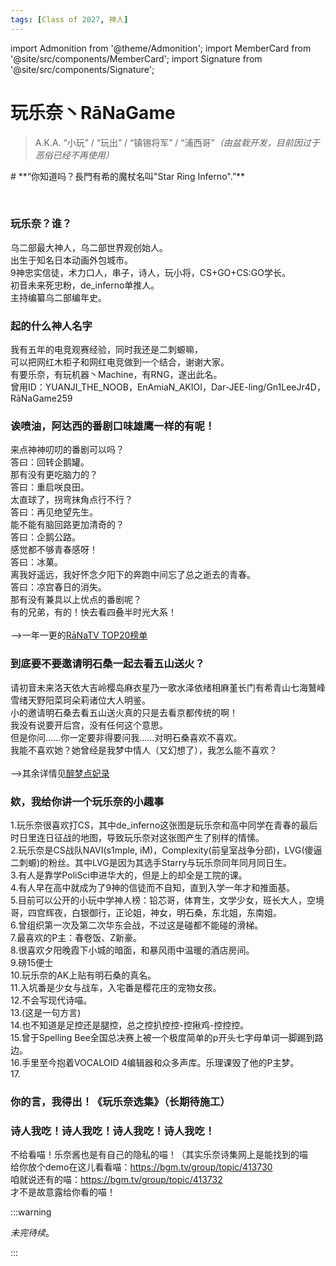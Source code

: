```yaml
---
tags: [Class of 2027, 神人]
---
```


import Admonition from '@theme/Admonition';
import MemberCard from '@site/src/components/MemberCard';
import Signature from '@site/src/components/Signature';

# 玩乐奈丶RāNaGame

> A.K.A. “小玩” / “玩出” / “镇锡将军” / “浦西哥”_（由盆栽开发，目前因过于恶俗已经不再使用）_

<Admonition type="tip" icon="⛵" title="进条目啥都别说，先一起说：">
# **“你知道吗？長門有希的魔杖名叫"Star Ring Inferno".”**
</Admonition>

<MemberCard
  name="玩乐奈丶RāNaGame"
  subtitle="Author"
  avatar="https://lain.bgm.tv/pic/user/c/000/76/99/769910.jpg"
  link="https://bgm.tv/user/darjeeling39_ak"
/>

<br />

### 玩乐奈？谁？

乌二部最大神人，乌二部世界观创始人。\
出生于知名日本动画外包城市。\
9神忠实信徒，术力口人，串子，诗人，玩小将，CS+GO+CS:GO学长。\
初音未来死忠粉，de_inferno单推人。\
主持编纂乌二部编年史。

### 起的什么神人名字

我有五年的电竞观赛经验，同时我还是二刺螈嘛，\
可以把网红木柜子和网红电竞做到一个结合，谢谢大家。\
有要乐奈，有玩机器丶Machine，有RNG，遂出此名。\
曾用ID：YUANJI_THE_NOOB，EnAmiaN_AKIOI，Dar-JEE-ling/Gn1LeeJr4D，RāNaGame259

### 诶喷油，阿达西的番剧口味雄鹰一样的有呢！

来点神神叨叨的番剧可以吗？\
答曰：回转企鹅罐。\
那有没有更吃脑力的？\
答曰：重启咲良田。\
太直球了，拐弯抹角点行不行？\
答曰：再见绝望先生。\
能不能有脑回路更加清奇的？\
答曰：企鹅公路。\
感觉都不够青春感呀！\
答曰：冰菓。\
离我好遥远，我好怀念夕阳下的奔跑中间忘了总之逝去的青春。\
答曰：凉宫春日的消失。\
那有没有兼具以上优点的番剧呢？\
有的兄弟，有的！快去看四叠半时光大系！\
\
-->一年一更的[RāNaTV TOP20榜单](https://bgm.tv/index/61383)

### 到底要不要邀请明石桑一起去看五山送火？

请初音未来洛天依大吉岭樱岛麻衣星乃一歌水泽依绪相麻堇长门有希青山七海鷲峰雪绪天野阳菜珂朵莉诸位大人明鉴。\
小的邀请明石桑去看五山送火真的只是去看京都传统的啊！\
我没有说要开后宫，没有任何这个意思。\
但是你问……你一定要非得要问我……对明石桑喜欢不喜欢。\
我能不喜欢她？她曾经是我梦中情人（又幻想了），我怎么能不喜欢？\
\
-->其余详情见[醉梦点妃录](https://bgm.tv/index/64721)

### 欸，我给你讲一个玩乐奈的小趣事
1.玩乐奈很喜欢打CS，其中de_inferno这张图是玩乐奈和高中同学在青春的最后时日里连日征战的地图，导致玩乐奈对这张图产生了别样的情愫。\
2.玩乐奈是CS战队NAVI(s1mple, iM)，Complexity(前皇室战争分部)，LVG(傻逼二刺螈)的粉丝。其中LVG是因为其选手Starry与玩乐奈同年同月同日生。\
3.有人是靠学PoliSci申进华大的，但是上的却全是工院的课。\
4.有人早在高中就成为了9神的信徒而不自知，直到入学一年才和推面基。\
5.目前可以公开的小玩中学神人榜：铅芯哥，体育生，文学少女，班长大人，空境哥，四宫辉夜，白银御行，正论姐，神女，明石桑，东北姐，东南姐。\
6.曾组织第一次及第二次华东会战，不过这是碰都不能碰的滑梯。\
7.最喜欢的P主：春卷饭、Z新豪。\
8.很喜欢夕阳晚霞下小城的暗面，和暴风雨中温暖的酒店房间。\
9.磅15便士\
10.玩乐奈的AK上贴有明石桑的真名。\
11.入坑番是少女与战车，入宅番是樱花庄的宠物女孩。\
12.不会写现代诗喵。\
13.(这是一句方言)\
14.也不知道是足控还是腿控，总之控扒控控-控揪鸡-控控控。\
15.曾于Spelling Bee全国总决赛上被一个极度简单的p开头七字母单词一脚踢到路边。\
16.手里至今抱着VOCALOID 4编辑器和众多声库。乐理课毁了他的P主梦。\
17.

### 你的言，我得出！《玩乐奈选集》（长期待施工）

### 诗人我吃！诗人我吃！诗人我吃！诗人我吃！

不给看喵！乐奈酱也是有自己的隐私的喵！（其实乐奈诗集网上是能找到的喵\
给你放个demo在这儿看看喵：https://bgm.tv/group/topic/413730 \
咱就说还有的喵：https://bgm.tv/group/topic/413732 \
才不是故意露给你看的喵！

:::warning

_未完待续_。

:::
